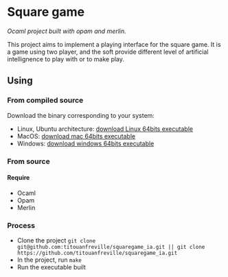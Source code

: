 # Square game

*Ocaml project built with opam and merlin.*

This project aims to implement a playing interface for the square game. It is a game using two player, and the soft provide different level of artificial intellignence to play with or to make play.

## Using

### From compiled source

Download the binary corresponding to your system:

- Linux, Ubuntu architecture: [download Linux 64bits executable]()
- MacOS: [download mac 64bits executable]()
- Windows: [download windows 64bits executable]()

### From source

#### Require

- Ocaml
- Opam
- Merlin

### Process

- Clone the project `git clone git@github.com:titouanfreville/squaregame_ia.git || git clone https://github.com/titouanfreville/squaregame_ia.git`
- In the project, run `make`
- Run the executable built